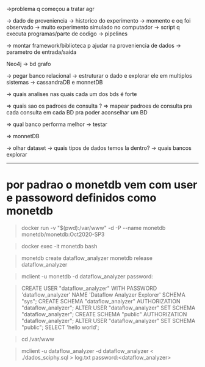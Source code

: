 ->problema q começou a tratar agr

-> dado de proveniencia
	-> historico do experimento
		-> momento e oq foi observado
	-> muito experimento simulado no computador
		-> script q executa programas/parte de codigo
			-> pipelines

-> montar framework/biblioteca p ajudar na proveniencia de dados
	-> parametro de entrada/saida

Neo4j
	-> bd grafo

-> pegar banco relacional
	-> estruturar o dado e explorar ele em multiplos sistemas
		-> cassandraDB e monnetDB

-> quais analises nas quais cada um dos bds é forte


=> quais sao os padroes de consulta ?
=> mapear padroes de consulta pra cada consulta em cada BD pra poder aconselhar um BD


=> qual banco performa melhor
	-> testar


=> monnetDB


-> olhar dataset
	-> quais tipos de dados temos la dentro?
	-> quais bancos explorar

***

# por padrao o monetdb vem com user e passoword definidos como monetdb

> docker run -v "$(pwd):/var/www" -d -P --name monetdb monetdb/monetdb:Oct2020-SP3

> docker exec -it monetdb bash

> monetdb create dataflow_analyzer
> monetdb release dataflow_analyzer

> mclient -u monetdb -d dataflow_analyzer
password:<monetdb>

> CREATE USER "dataflow_analyzer" WITH PASSWORD 'dataflow_analyzer' NAME 'Dataflow Analyzer Explorer' SCHEMA "sys";
> CREATE SCHEMA "dataflow_analyzer" AUTHORIZATION "dataflow_analyzer";
> ALTER USER "dataflow_analyzer" SET SCHEMA "dataflow_analyzer";
> CREATE SCHEMA "public" AUTHORIZATION "dataflow_analyzer";
> ALTER USER "dataflow_analyzer" SET SCHEMA "public";
> SELECT 'hello world';

> cd /var/www

> mclient -u dataflow_analyzer -d dataflow_analyzer < ./dados_sciphy.sql > log.txt
password:<dataflow_analyzer>